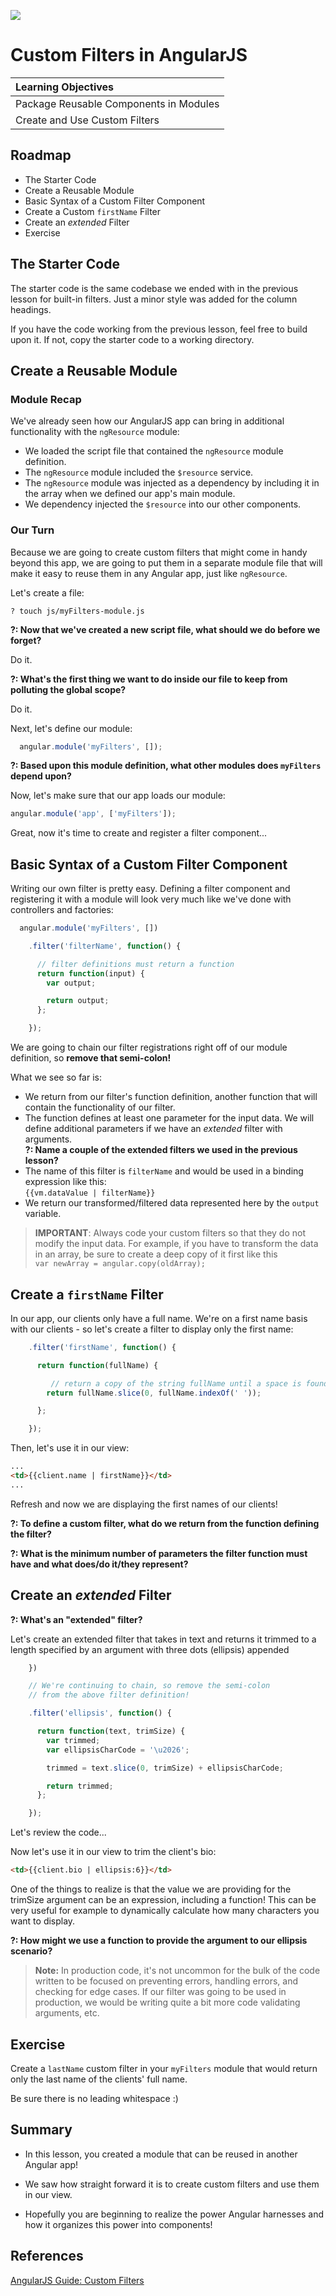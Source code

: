 ![](https://cask.scotch.io/2015/01/custom-angular-filters.png)

# Custom Filters in AngularJS

| Learning Objectives |
| :--- |
| Package Reusable Components in Modules |
| Create and Use Custom Filters |

## Roadmap

- The Starter Code
- Create a Reusable Module
- Basic Syntax of a Custom Filter Component
- Create a Custom `firstName` Filter
- Create an _extended_ Filter
- Exercise

## The Starter Code

The starter code is the same codebase we ended with in the previous lesson for built-in filters. Just a minor style was added for the column headings.

If you have the code working from the previous lesson, feel free to build upon it. If not, copy the starter code to a working directory.

## Create a Reusable Module

### Module Recap

We've already seen how our AngularJS app can bring in additional functionality with the `ngResource` module:

- We loaded the script file that contained the `ngResource` module definition.
- The `ngResource` module included the `$resource` service.
- The `ngResource` module was injected as a dependency by including it in the array when we defined our app's main module.
- We dependency injected the `$resource` into our other components.

### Our Turn

Because we are going to create custom filters that might come in handy beyond this app, we are going to put them in a separate module file that will make it easy to reuse them in any Angular app, just like `ngResource`.

Let's create a file:

`? touch js/myFilters-module.js`

**?: Now that we've created a new script file, what should we do before we forget?**

Do it.

**?: What's the first thing we want to do inside our file to keep from  polluting the global scope?**

Do it.

Next, let's define our module:

```js
  angular.module('myFilters', []);
```
**?: Based upon this module definition, what other modules does `myFilters` depend upon?**

Now, let's make sure that our app loads our module:

```js
angular.module('app', ['myFilters']);
```

Great, now it's time to create and register a filter component...

## Basic Syntax of a Custom Filter Component

Writing our own filter is pretty easy. Defining a filter component and registering it with a module will look very much like we've done with controllers and factories:

```js
  angular.module('myFilters', [])

    .filter('filterName', function() {

      // filter definitions must return a function
      return function(input) {
        var output;

        return output;
      };

    });
```
We are going to chain our filter registrations right off of our module definition, so **remove that semi-colon!**

What we see so far is:

- We return from our filter's function definition, another function that will contain the functionality of our filter.
- The function defines at least one parameter for the input data. We will define additional parameters if we have an _extended_ filter with arguments.<br>**?: Name a couple of the extended filters we used in the previous lesson?**
- The name of this filter is `filterName` and would be used in a binding expression like this:<br>`{{vm.dataValue | filterName}}`
- We return our transformed/filtered data represented here by the `output` variable.

>**IMPORTANT**: Always code your custom filters so that they do not modify the input data. For example, if you have to transform the data in an array, be sure to create a deep copy of it first like this<br>`var newArray = angular.copy(oldArray);`

## Create a `firstName` Filter

In our app, our clients only have a full name. We're on a first name basis with our clients - so let's create a filter to display only the first name:

```js
    .filter('firstName', function() {

      return function(fullName) {

		 // return a copy of the string fullName until a space is found
        return fullName.slice(0, fullName.indexOf(' '));

      };

    });
```
Then, let's use it in our view:

```html
...
<td>{{client.name | firstName}}</td>
...
```
Refresh and now we are displaying the first names of our clients!

**?: To define a custom filter, what do we return from the function defining the filter?**

**?: What is the minimum number of parameters the filter function must have and what does/do it/they represent?**

## Create an _extended_ Filter

**?: What's an "extended" filter?**

Let's create an extended filter that takes in text and returns it trimmed to a length specified by an argument with three dots (ellipsis) appended

```js
    })

	// We're continuing to chain, so remove the semi-colon
	// from the above filter definition!

    .filter('ellipsis', function() {

      return function(text, trimSize) {
        var trimmed;
        var ellipsisCharCode = '\u2026';

        trimmed = text.slice(0, trimSize) + ellipsisCharCode;

        return trimmed;
      };

    });
```

Let's review the code...

Now let's use it in our view to trim the client's bio:

```html
<td>{{client.bio | ellipsis:6}}</td>
```
One of the things to realize is that the value we are providing for the trimSize argument can be an expression, including a function! This can be very useful for example to dynamically calculate how many characters you want to display.

**?: How might we use a function to provide the argument to our ellipsis scenario?**

>**Note:** In production code, it's not uncommon for the bulk of the code written to be focused on preventing errors, handling errors, and checking for edge cases. If our filter was going to be used in production, we would be writing quite a bit more code validating arguments, etc.

## Exercise

Create a `lastName` custom filter in your `myFilters` module that would return only the last name of the clients' full name.

Be sure there is no leading whitespace :)

## Summary

- In this lesson, you created a module that can be reused in another Angular app!

- We saw how straight forward it is to create custom filters and use them in our view.

- Hopefully you are beginning to realize the power Angular harnesses and how it organizes this power into components!

## References

[AngularJS Guide: Custom Filters](https://docs.angularjs.org/guide/filter)
